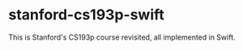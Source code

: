 stanford-cs193p-swift
=====================

This is Stanford's CS193p course revisited, all implemented in Swift.
